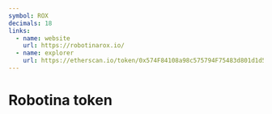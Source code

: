 ```yaml
---
symbol: ROX
decimals: 18
links:
  - name: website
    url: https://robotinarox.io/
  - name: explorer
    url: https://etherscan.io/token/0x574F84108a98c575794F75483d801d1d5DC861a5
---
```


# Robotina token
